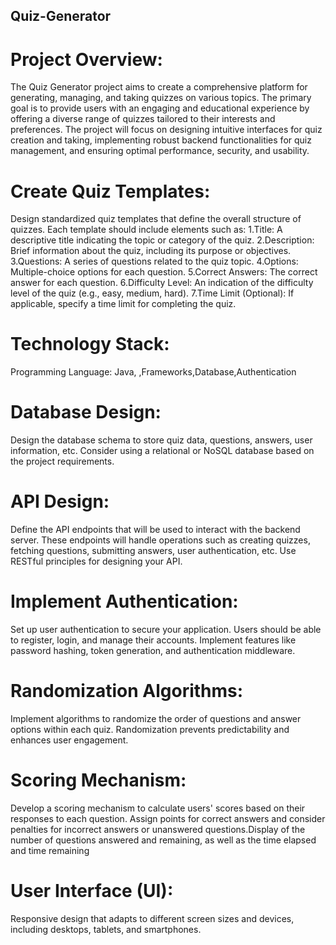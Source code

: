 ## Quiz-Generator

# Project Overview:
The Quiz Generator project aims to create a comprehensive platform for generating, managing, and taking quizzes on various topics. The primary goal is to provide users with an engaging and educational experience by offering a diverse range of quizzes tailored to their interests and preferences. The project will focus on designing intuitive interfaces for quiz creation and taking, implementing robust backend functionalities for quiz management, and ensuring optimal performance, security, and usability.

# Create Quiz Templates:
Design standardized quiz templates that define the overall structure of quizzes. Each template should include elements such as:
1.Title: A descriptive title indicating the topic or category of the quiz.
2.Description: Brief information about the quiz, including its purpose or objectives.
3.Questions: A series of questions related to the quiz topic.
4.Options: Multiple-choice options for each question.
5.Correct Answers: The correct answer for each question.
6.Difficulty Level: An indication of the difficulty level of the quiz (e.g., easy, medium, hard).
7.Time Limit (Optional): If applicable, specify a time limit for completing the quiz.

# Technology Stack:
Programming Language: Java, ,Frameworks,Database,Authentication

# Database Design:
Design the database schema to store quiz data, questions, answers, user information, etc. Consider using a relational or NoSQL database based on the project requirements.

# API Design:
Define the API endpoints that will be used to interact with the backend server. These endpoints will handle operations such as creating quizzes, fetching questions, submitting answers, user authentication, etc. Use RESTful principles for designing your API.

# Implement Authentication:
Set up user authentication to secure your application. Users should be able to register, login, and manage their accounts. Implement features like password hashing, token generation, and authentication middleware.

# Randomization Algorithms:
Implement algorithms to randomize the order of questions and answer options within each quiz. Randomization prevents predictability and enhances user engagement.

# Scoring Mechanism:
Develop a scoring mechanism to calculate users' scores based on their responses to each question. Assign points for correct answers and consider penalties for incorrect answers or unanswered questions.Display of the number of questions answered and remaining, as well as the time elapsed and time remaining

# User Interface (UI):
Responsive design that adapts to different screen sizes and devices, including desktops, tablets, and smartphones.
